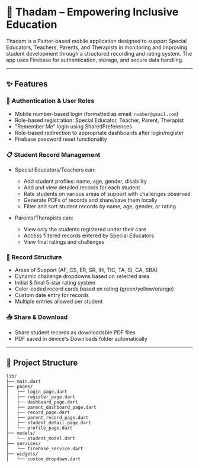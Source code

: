# 🌱 Thadam – Empowering Inclusive Education

Thadam is a Flutter-based mobile application designed to support Special Educators, Teachers, Parents, and Therapists in monitoring and improving student development through a structured recording and rating system. The app uses Firebase for authentication, storage, and secure data handling.

---

## ✨ Features

### 🔐 Authentication & User Roles
- Mobile number-based login (formatted as email: `number@gmail.com`)
- Role-based registration: Special Educator, Teacher, Parent, Therapist
- "Remember Me" login using SharedPreferences
- Role-based redirection to appropriate dashboards after login/register
- Firebase password reset functionality

### 📋 Student Record Management
- Special Educators/Teachers can:
  - Add student profiles: name, age, gender, disability
  - Add and view detailed records for each student
  - Rate students on various areas of support with challenges observed
  - Generate PDFs of records and share/save them locally
  - Filter and sort student records by name, age, gender, or rating

- Parents/Therapists can:
  - View only the students registered under their care
  - Access filtered records entered by Special Educators
  - View final ratings and challenges

### 📂 Record Structure
- Areas of Support (AF, CS, ER, SR, IH, TIC, TA, SI, CA, SBA)
- Dynamic challenge dropdowns based on selected area
- Initial & final 5-star rating system
- Color-coded record cards based on rating (green/yellow/orange)
- Custom date entry for records
- Multiple entries allowed per student

### 📤 Share & Download
- Share student records as downloadable PDF files
- PDF saved in device's Downloads folder automatically

---

## 📁 Project Structure

```plaintext
lib/
├── main.dart
├── pages/
│   ├── login_page.dart
│   ├── register_page.dart
│   ├── dashboard_page.dart
│   ├── parent_dashboard_page.dart
│   ├── record_page.dart
│   ├── parent_record_page.dart
│   ├── student_detail_page.dart
│   └── profile_page.dart
├── models/
│   └── student_model.dart
├── services/
│   └── firebase_service.dart
├── widgets/
│   └── custom_dropdown.dart

